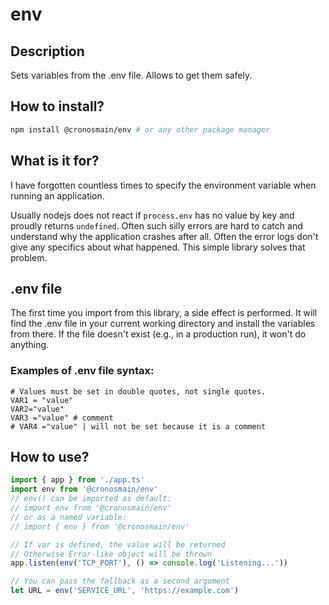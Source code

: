 # env

## Description

Sets variables from the .env file. Allows to get them safely.

## How to install?

```bash
npm install @cronosmain/env # or any other package manager
```

## What is it for?

I have forgotten countless times to specify the environment variable when running an application.

Usually nodejs does not react if `process.env` has no value by key and proudly returns `undefined`. Often such silly errors are hard to catch and understand why the application crashes after all. Often the error logs don't give any specifics about what happened. This simple library solves that problem.

## .env file

The first time you import from this library, a side effect is performed. It will find the .env file in your current working directory and install the variables from there. If the file doesn't exist (e.g., in a production run), it won't do anything.

### Examples of .env file syntax:

```
# Values must be set in double quotes, not single quotes.
VAR1 = "value"
VAR2="value"
VAR3 ="value" # comment
# VAR4 ="value" | will not be set because it is a comment
```

## How to use?

```ts
import { app } from './app.ts'
import env from '@cronosmain/env'
// env() can be imported as default:
// import env from '@cronosmain/env'
// or as a named variable:
// import { env } from '@cronosmain/env'

// If var is defined, the value will be returned
// Otherwise Error-like object will be thrown
app.listen(env('TCP_PORT'), () => console.log('Listening...'))

// You can pass the fallback as a second argument
let URL = env('SERVICE_URL', 'https://example.com')
```
